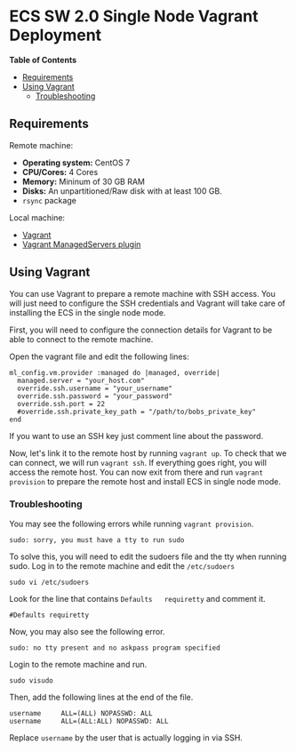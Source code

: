 # ECS SW 2.0 Single Node Vagrant Deployment

**Table of Contents**

- [Requirements](#requirements)
- [Using Vagrant](#using-vagrant)
  - [Troubleshooting](#troubleshooting)


## Requirements

Remote machine:
- **Operating system:** CentOS 7
- **CPU/Cores:** 4 Cores
- **Memory:** Mininum of 30 GB RAM
- **Disks:** An unpartitioned/Raw disk with at least 100 GB. 
- `rsync` package

Local machine:
- [Vagrant](http://www.vagrantup.com/)
- [Vagrant ManagedServers plugin](https://github.com/tknerr/vagrant-managed-servers)


## Using Vagrant

You can use Vagrant to prepare a remote machine with SSH access. You will just need to configure the SSH credentials and Vagrant will take care of installing the ECS in the single node mode.

First, you will need to configure the connection details for Vagrant to be able to connect to the remote machine.

Open the vagrant file and edit the following lines:

    ml_config.vm.provider :managed do |managed, override|
      managed.server = "your_host.com"
      override.ssh.username = "your_username"
      override.ssh.password = "your_password"
      override.ssh.port = 22
      #override.ssh.private_key_path = "/path/to/bobs_private_key"
    end

If you want to use an SSH key just comment line about the password.

Now, let's link it to the remote host by running `vagrant up`. To check that we can connect, we will run `vagrant ssh`. If everything goes right, you will access the remote host. You can now exit from there and run `vagrant provision` to prepare the remote host and install ECS in single node mode.


### Troubleshooting

You may see the following errors while running `vagrant provision`.

    sudo: sorry, you must have a tty to run sudo

To solve this, you will need to edit the sudoers file and the tty when running sudo. Log in to the remote machine and edit the `/etc/sudoers`

    sudo vi /etc/sudoers

Look for the line that contains `Defaults   requiretty` and comment it.

    #Defaults requiretty


Now, you may also see the following error.

    sudo: no tty present and no askpass program specified


Login to the remote machine and run.

    sudo visudo

Then, add the following lines at the end of the file.

    username     ALL=(ALL) NOPASSWD: ALL
    username     ALL=(ALL:ALL) NOPASSWD: ALL

Replace `username` by the user that is actually logging in via SSH.
